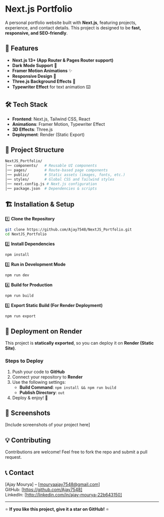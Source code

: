 # Next.js Portfolio

A personal portfolio website built with **Next.js**, featuring projects, experience, and contact details. This project is designed to be **fast, responsive, and SEO-friendly**.

## 🚀 Features
- **Next.js 13+ (App Router & Pages Router support)**
- **Dark Mode Support** 🌙
- **Framer Motion Animations** ✨
- **Responsive Design** 📱
- **Three.js Background Effects** 🌌
- **Typewriter Effect** for text animation ⌨️

## 🛠️ Tech Stack
- **Frontend**: Next.js, Tailwind CSS, React
- **Animations**: Framer Motion, Typewriter Effect
- **3D Effects**: Three.js
- **Deployment**: Render (Static Export)

## 📂 Project Structure
```bash
NextJS_Portfolio/
│── components/   # Reusable UI components
│── pages/        # Route-based page components
│── public/       # Static assets (images, fonts, etc.)
│── styles/       # Global CSS and Tailwind styles
│── next.config.js # Next.js configuration
│── package.json  # Dependencies & scripts
```

## 🏗️ Installation & Setup

1️⃣ **Clone the Repository**
```sh
git clone https://github.com/Ajay7548/NextJS_Portfolio.git
cd NextJS_Portfolio
```

2️⃣ **Install Dependencies**
```sh
npm install
```

3️⃣ **Run in Development Mode**
```sh
npm run dev
```

4️⃣ **Build for Production**
```sh
npm run build
```

5️⃣ **Export Static Build (For Render Deployment)**
```sh
npm run export
```

## 🚀 Deployment on Render
This project is **statically exported**, so you can deploy it on **Render (Static Site)**.

### **Steps to Deploy**
1. Push your code to **GitHub**
2. Connect your repository to **Render**
3. Use the following settings:
   - **Build Command**: `npm install && npm run build`
   - **Publish Directory**: `out`
4. Deploy & enjoy! 🎉

## 📸 Screenshots
[Include screenshots of your project here]

## 💡 Contributing
Contributions are welcome! Feel free to fork the repo and submit a pull request.

## 📞 Contact
[Ajay Mourya] – [mouryaajay7548@gmail.com]  
GitHub: [https://github.com/Ajay7548]  
LinkedIn: [http://linkedin.com/in/ajay-mourya-22b643150]

---
⭐ **If you like this project, give it a star on GitHub!** ⭐

